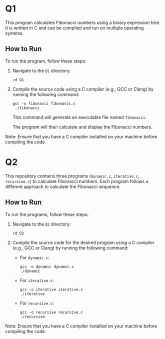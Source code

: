 # Q1

This program calculates Fibonacci numbers using a binary expression tree. It is written in C and can be compiled and run on multiple operating systems.

## How to Run

To run the program, follow these steps:

1. Navigate to the `Q1` directory:

    ```shell
    cd Q1
    ```

2. Compile the source code using a C compiler (e.g., GCC or Clang) by running the following command:

    ```shell
    gcc -o fibonacci fibonacci.c
     ./fibonacci
    ```

    This command will generate an executable file named `fibonacci`.

    The program will then calculate and display the Fibonacci numbers.

Note: Ensure that you have a C compiler installed on your machine before compiling the code.


# Q2

This repository contains three programs (`dynamic.c`, `iterative.c`, `recursive.c`) to calculate Fibonacci numbers. Each program follows a different approach to calculate the Fibonacci sequence.

## How to Run

To run the programs, follow these steps:

1. Navigate to the `Q2` directory:

    ```shell
    cd Q2
    ```

2. Compile the source code for the desired program using a C compiler (e.g., GCC or Clang) by running the following command:

    - For `dynamic.c`:

        ```shell
        gcc -o dynamic dynamic.c
        ./dynamic
        ```

    - For `iterative.c`:

        ```shell
        gcc -o iterative iterative.c
        ./iterative
        ```

    - For `recursive.c`:

        ```shell
        gcc -o recursive recursive.c
        ./recursive
        ```

Note: Ensure that you have a C compiler installed on your machine before compiling the code.
